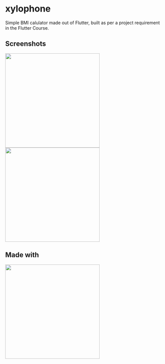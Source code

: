 # xylophone

Simple BMI calulator made out of Flutter, built as per a project requirement in the Flutter Course.



## Screenshots

[<img src ="https://imgur.com/XyAz4Jk" width=300>](https://imgur.com/XyAz4Jk)
[<img src ="https://imgur.com/2mJmpL0" width=300>](https://imgur.com/2mJmpL0)


## Made with 

[<img src ="https://mobile-di.com/wp-content/uploads/2018/08/flutter-review.jpeg" width=300>](https://mobile-di.com/wp-content/uploads/2018/08/flutter-review.jpeg)